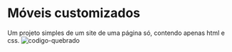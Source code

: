 # Móveis customizados

Um projeto simples de um site de uma página só, contendo apenas html e css.
![codigo-quebrado](https://github.com/gabherel/codigo-quebrado/assets/56739290/b2c3777f-712b-4bc4-aa54-68c271421f88)
